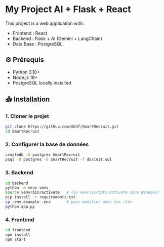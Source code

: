 #  My Project AI + Flask + React
This project is a web application with:
- Frontend : React
- Backend : Flask + AI (Gemini + LangChain)
- Data Base : PostgreSQL

## ⚙️ Prérequis
- Python 3.10+
- Node.js 18+
- PostgreSQL locally installed

## 📥 Installation

### 1. Cloner le projet
```bash
git clone https://github.com/nbhf/SmartRecruit.git
cd SmartRecruit
```

### 2. Configurer la base de données
```bash
createdb -U postgres SmartRecruit
psql -U postgres -d SmartRecruit -f db/init.sql
```

### 3. Backend
```bash
cd backend
python -m venv venv
source venv/bin/activate   # (ou venv\Scripts\activate sous Windows)
pip install -r requirements.txt
cp .env.example .env       # puis modifier avec vos clés
python app.py
```

### 4. Frontend
```bash
cd frontend
npm install
npm start
```
